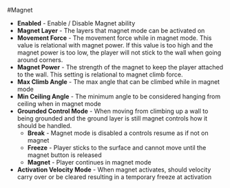 #Magnet

- **Enabled** - Enable / Disable Magnet ability
- **Magnet Layer** - The layers that magnet mode can be activated on
- **Movement Force** - The movement force while in magnet mode.  This value is relational with magnet power.  If this value is too high and the magnet power is too low, the player will not stick to the wall when going around corners.
- **Magnet Power** - The strength of the magnet to keep the player attached to the wall.  This setting is relational to magnet climb force.
- **Max Climb Angle** - The max angle that can be climbed while in magnet mode
- **Min Ceiling Angle** - The minimum angle to be considered hanging from ceiling when in magnet mode
- **Grounded Control Mode** - When moving from climbing up a wall to being grounded and the ground layer is still magnet controls how it should be handled.
	- **Break** - Magnet mode is disabled a controls resume as if not on magnet
	- **Freeze** - Player sticks to the surface and cannot move until the magnet button is released
	- **Magnet** - Player continues in magnet mode
- **Activation Velocity Mode** - When magnet activates, should velocity carry over or be cleared resulting in a temporary freeze at activation
